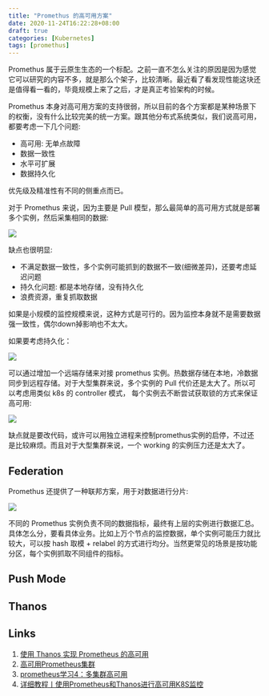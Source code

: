 ```yaml
---
title: "Promethus 的高可用方案"
date: 2020-11-24T16:22:28+08:00
draft: true
categories: [Kubernetes]
tags: [promethus]
---
```


Promethus 属于云原生生态的一个标配。之前一直不怎么关注的原因是因为感觉它可以研究的内容不多，就是那么个架子，比较清晰。最近看了看发现性能这块还是值得看一看的，毕竟规模上来了之后，才是真正考验架构的时候。

Promethus 本身对高可用方案的支持很弱，所以目前的各个方案都是某种场景下的权衡，没有什么比较完美的统一方案。跟其他分布式系统类似，我们说高可用，都要考虑一下几个问题:

* 高可用: 无单点故障
* 数据一致性
* 水平可扩展
* 数据持久化

优先级及精准性有不同的侧重点而已。

对于 Promethus 来说，因为主要是 Pull 模型，那么最简单的高可用方式就是部署多个实例，然后采集相同的数据:

![](/images/k8s/prom/prom-1.png)

缺点也很明显:
* 不满足数据一致性，多个实例可能抓到的数据不一致(细微差异)，还要考虑延迟问题
* 持久化问题: 都是本地存储，没有持久化
* 浪费资源，重复抓取数据

如果是小规模的监控规模来说，这种方式是可行的。因为监控本身就不是需要数据强一致性，偶尔down掉影响也不太大。

如果要考虑持久化：

![](/images/k8s/prom/prom-st.png)


可以通过增加一个远端存储来对接 promethus 实例。热数据存储在本地，冷数据同步到远程存储。对于大型集群来说，多个实例的 Pull 代价还是太大了。所以可以考虑用类似 k8s 的 controller 模式， 每个实例去不断尝试获取锁的方式来保证高可用:

![](/images/k8s/prom/prom-pv.png)

缺点就是要改代码，或许可以用独立进程来控制promethus实例的启停，不过还是比较麻烦。而且对于大型集群来说，一个 working 的实例压力还是太大了。


## Federation
Promethus 还提供了一种联邦方案，用于对数据进行分片:

![](/images/k8s/prom/prom-fed.png)

不同的 Promethus 实例负责不同的数据指标，最终有上层的实例进行数据汇总。具体怎么分，要看具体业务。比如上万个节点的监控数据，单个实例可能压力就比较大，可以按 hash 取模 + relabel 的方式进行均分。当然更常见的场景是按功能分区，每个实例抓取不同组件的指标。




## Push Mode


## Thanos



## Links
1. [使用 Thanos 实现 Prometheus 的高可用](https://cloud.tencent.com/developer/article/1645040)
2. [高可用Prometheus集群](https://www.cyningsun.com/09-13-2019/micro-service-monitor-prometheus-ha.html)
3. [prometheus学习4：多集群高可用](https://blog.csdn.net/login_sonata/article/details/89891844)
4. [详细教程丨使用Prometheus和Thanos进行高可用K8S监控](https://my.oschina.net/u/3330830/blog/4555843)
